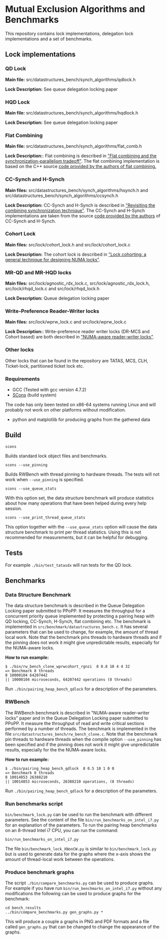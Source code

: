 Mutual Exclusion Algorithms and Benchmarks 
==========================================

This repository contains lock implementations, delegation lock
implementations and a set of benchmarks.

## Lock implementations ##

### QD Lock ###

**Main file:** src/datastructures_bench/synch_algorithms/qdlock.h

**Lock Description:** See queue delegation locking paper 

### HQD Lock ###

**Main file:** src/datastructures_bench/synch_algorithms/hqdlock.h

**Lock Description:** See queue delegation locking paper 

### Flat Combining ###

**Main file:** src/datastructures_bench/synch_algorithms/flat_comb.h

**Lock Description:**: Flat combining is described in
  ["Flat combining and the synchronization-parallelism tradeoff"][FCPaper].
  The flat combining implementation is based on the C++ source
  [code provided by the authors of flat combining.][FCSource]

[FCPaper]: http://dl.acm.org/citation.cfm?id=1810479.1810540
[FCSource]: https://github.com/mit-carbon/Flat-Combining

### CC-Synch and H-Synch ###

**Main files:** src/datastructures_bench/synch_algorithms/hsynch.h and
  src/datastructures_bench/synch_algorithms/ccsynch.h

**Lock Description:** CC-Synch and H-Synch is described in
  ["Revisiting the combining synchronization technique"][SynchPaper].
  The CC-Synch and H-Synch implementations are taken from the source
  [code provided by the authors][SynchSource] of CC-Synch and
  H-Synch.

[SynchPaper]: http://dl.acm.org/citation.cfm?id=2145849
[SynchSource]: https://code.google.com/p/sim-universal-construction/

### Cohort Lock ###

**Main files:** src/lock/cohort_lock.h and src/lock/cohort_lock.c

**Lock Description:** The cohort lock is described in
  ["Lock cohorting: a general technique for designing NUMA locks"][CohortPaper].

[CohortPaper]: http://dl.acm.org/citation.cfm?id=2145848

### MR-QD and MR-HQD locks ###

**Main files:** src/lock/agnostic_rdx_lock.c,
  src/lock/agnostic_rdx_lock.h, src/lock/rhqd_lock.c and
  src/lock/rhqd_lock.h

**Lock Description:** Queue delegation locking paper

### Write-Preference Reader-Writer locks ###

**Main files:** src/lock/wprw_lock.c and src/lock/wprw_lock.c 

**Lock Description:**: Write-preference reader writer locks (DR-MCS
  and Cohort based) are both described in
  ["NUMA-aware reader-writer locks"][NumaRWPaper].

[NumaRWPaper]: http://dl.acm.org/citation.cfm?id=2442532

### Other locks ###

Other locks that can be found in the repository are TATAS, MCS, CLH,
Ticket-lock, partitioned ticket lock etc.

### Requirements ###

* GCC (Tested with gcc version 4.7.2)
* [SCons](http://www.scons.org/) (build system)

The code has only been tested on x86-64 systems running Linux and will
probably not work on other platforms without modification.

* python and matplotlib for producing graphs from the gathered data

## Build ##

`scons`

Builds standard lock object files and benchmarks.

`scons --use_pinning`

Builds RWBench with thread pinning to hardware threads. The tests will
not work when `--use_pinning` is specified.

`scons --use_queue_stats`

With this option set, the data structure benchmark will produce
statistics about how many operations that have been helped during
every help session.

`scons --use_print_thread_queue_stats`

This option together with the `--use_queue_stats` option will cause
the data structure benchmark to print per thread statistics. Using
this is not recommended for measurements, but it can be helpful for
debugging.

## Tests ##

For example `./bin/test_tatasdx` will run tests for the QD lock.

## Benchmarks ##

### Data Structure Benchmark ###

The data structure benchmark is described in the Queue Delegation
Locking paper submitted to PPoPP. It measures the throughput for a
concurrent priority queue implemented by protecting a pairing heap
with QD locking, CC-Synch, H-Synch, flat combining etc. The benchmark
is implemented in `src/benchmark/datastructures_bench.c`. It has several
parameters that can be used to change, for example, the amount of thread
local work. Note that the benchmark pins threads to hardware threads
and if the pinning does not work it might give unpredictable results,
especially for the NUMA-aware locks.

**How to run example:**

    $ ./bin/rw_bench_clone_wprwcohort_rgnzi  8 0.8 10 4 4 32
    => Benchmark 8 threads
    8 10000104 64207442
    || 10000104 microseconds, 64207442 operations (8 threads)



Run `./bin/pairing_heap_bench_qdlock` for a description of the
parameters.


### RWBench ###

The RWBench benchmark is described in "NUMA-aware reader-writer locks"
paper and in the Queue Delegation Locking paper submitted to PPoPP. It
measure the throughput of read and write critical sections performed by
a number of threads. The benchmark is implemented in the file
`src/datastructures_bench/rw_bench_clone.c`.  Note that the
benchmark pin threads to hardware threads when the compile option
`--use_pinning` has been specified and if the pinning does not work it
might give unpredictable results, especially for the the NUMA-aware
locks.

**How to run example:**

    $ ./bin/pairing_heap_bench_qdlock  8 0.5 10 1 0 0
    => Benchmark 8 threads
    8 10014853 26388210
    || 10014853 microseconds, 26388210 operations, (8 threads)


Run `./bin/pairing_heap_bench_qdlock` for a description of the
parameters.

### Run benchmarks script ###

`bin/benchmark_lock.py` can be used to run the benchmark with
different parameters. See the content of the file
`bin/run_benchmarks_on_intel_i7.py` for an explanation of the parameters.
To run the pairing heap benchmarks on an 8-thread Intel i7 CPU,
you can run the command:

`bin/run_benchmarks_on_intel_i7.py`

The file `bin/benchmark_lock_XNonCW.py` is similar to
`bin/benchmark_lock.py` but is used to generate data for the graphs
where the x-axis shows the amount of thread-local work between the
operations.

### Produce benchmark graphs ###

The script `./bin/compare_benchmarks.py` can be used to produce
graphs. For example if you have run
`bin/run_benchmarks_on_intel_i7.py` without any modifications the
following can be used to produce graphs for the benchmark:

    cd bench_results
    ../bin/compare_benchmarks.py gen_graphs.py *

This will produce a couple a graphs in PNG and PDF formats and a file
called `gen_graphs.py` that can be changed to change the appearance of
the graphs.


    

